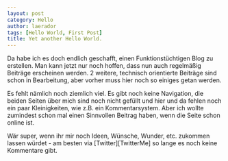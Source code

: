 ```yaml
---
layout: post
category: Hello
author: laerador
tags: [Hello World, First Post]
title: Yet another Hello World.
---
```


Da habe ich es doch endlich geschafft, einen Funktionstüchtigen Blog zu erstellen. Man kann jetzt nur noch hoffen, dass nun auch regelmäßig Beiträge erscheinen werden. 2 weitere, technisch orientierte Beiträge sind schon in Bearbeitung, aber vorher muss hier noch so einiges getan werden.

Es fehlt nämlich noch ziemlich viel. Es gibt noch keine Navigation, die beiden Seiten über mich sind noch nicht gefüllt und hier und da fehlen noch ein paar Kleinigkeiten, wie z.B. ein Kommentarsystem. Aber ich wollte zumindest schon mal einen Sinnvollen Beitrag haben, wenn die Seite schon online ist. 

Wär super, wenn ihr mir noch Ideen, Wünsche, Wunder, etc. zukommen lassen würdet - am besten via [Twitter][TwitterMe] so lange es noch keine Kommentare gibt.
